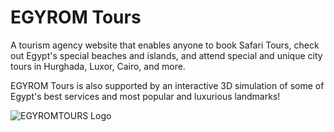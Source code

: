 # EGYROM Tours

A tourism agency website that enables anyone to book Safari Tours, check out Egypt's special beaches and islands, and attend special and unique city tours in Hurghada, Luxor, Cairo, and more.

EGYROM Tours is also supported by an interactive 3D simulation of some of Egypt's best services and most popular and luxurious landmarks!


![EGYROMTOURS Logo](https://github.com/user-attachments/assets/a12b7db2-24ca-45bf-877f-1f8a60be9a48)

